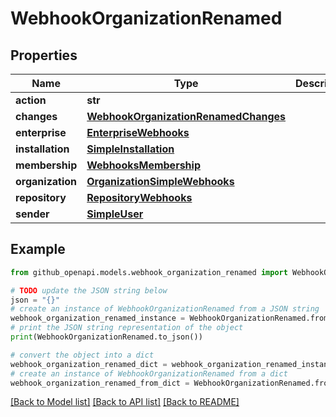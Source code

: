 # WebhookOrganizationRenamed


## Properties

Name | Type | Description | Notes
------------ | ------------- | ------------- | -------------
**action** | **str** |  | 
**changes** | [**WebhookOrganizationRenamedChanges**](WebhookOrganizationRenamedChanges.md) |  | [optional] 
**enterprise** | [**EnterpriseWebhooks**](EnterpriseWebhooks.md) |  | [optional] 
**installation** | [**SimpleInstallation**](SimpleInstallation.md) |  | [optional] 
**membership** | [**WebhooksMembership**](WebhooksMembership.md) |  | [optional] 
**organization** | [**OrganizationSimpleWebhooks**](OrganizationSimpleWebhooks.md) |  | 
**repository** | [**RepositoryWebhooks**](RepositoryWebhooks.md) |  | [optional] 
**sender** | [**SimpleUser**](SimpleUser.md) |  | 

## Example

```python
from github_openapi.models.webhook_organization_renamed import WebhookOrganizationRenamed

# TODO update the JSON string below
json = "{}"
# create an instance of WebhookOrganizationRenamed from a JSON string
webhook_organization_renamed_instance = WebhookOrganizationRenamed.from_json(json)
# print the JSON string representation of the object
print(WebhookOrganizationRenamed.to_json())

# convert the object into a dict
webhook_organization_renamed_dict = webhook_organization_renamed_instance.to_dict()
# create an instance of WebhookOrganizationRenamed from a dict
webhook_organization_renamed_from_dict = WebhookOrganizationRenamed.from_dict(webhook_organization_renamed_dict)
```
[[Back to Model list]](../README.md#documentation-for-models) [[Back to API list]](../README.md#documentation-for-api-endpoints) [[Back to README]](../README.md)


